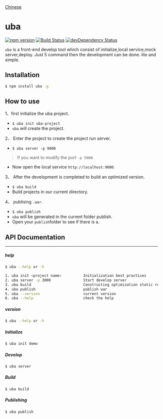 [Chinese](https://github.com/iuap-design/uba/blob/master/README_CN.md)
# uba

[![npm version](https://img.shields.io/npm/v/uba.svg)](https://www.npmjs.com/package/uba)
[![Build Status](https://img.shields.io/travis/iuap-design/uba/master.svg)](https://travis-ci.org/iuap-design/uba)
[![devDependency Status](https://img.shields.io/david/dev/iuap-design/uba.svg)](https://david-dm.org/iuap-design/uba#info=devDependencies)



`uba` is a front-end develop tool which consist of initialize,local service,mock server,deploy. Just 5 command then the development can be done. lite and simple.

## Installation

```sh
$ npm install uba -g
```

## How to use
1、first initialize the uba project.
- `$ uba init uba-project`
- `uba` will create the project.

2、 Enter the project to create the project run server.
- `$ uba server -p 9000`

> If you want to modify the port `-p 5000`

- Now open the local service `http://localhost:9000`.

3、 After the development is completed to build an optimized version.
- `$ uba build`
- Build projects in our current directory.

4、 publising `.war`.
- `$ uba publish`
- `uba` will be generated in the current folder publish.
- Open your `publish`folder to see if there is a.

## API Documentation

---
##### help

```sh
$ uba --help or -h
```

```sh
1. uba init <project name>     		Initialization best practices
2. uba server -p 3000          		Start develop server
3. uba build   						Constructing optimization static resources
4. uba publish 						publish war
5. uba --version       				current version
6. uba --help  						check the help
```
##### version
```sh
$ uba --help or -h
```

##### Initialize
```sh
$ uba init demo
```

##### Develop
```sh
$ uba server
```

##### Build
```sh
$ uba build
```

##### Publishing
```sh
$ uba publish
```
